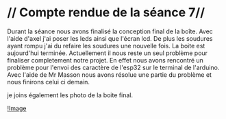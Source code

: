 # // Compte rendue de la séance 7// 

Durant la séance nous avons finalisé la conception final de la boîte. Avec l'aide d'axel j'ai poser les leds ainsi que l'écran
lcd. De plus les soudures ayant rompu j'ai du refaire les soudures une nouvelle fois. La boite est aujourd'hui terminée. Actuellement
il nous reste un seul problème pour finaliser completement notre projet. En effet nous avons rencontré un problème pour l'envoi des
caractère de l'esp32 sur le terminal de l'arduino. Avec l'aide de Mr Masson nous avons résolue une partie du problème et nous finirons celui ci demain.

je joins également les photo de la boite final.

[!Image](https://github.com/ProjetOttoBox/Projet-Arduino/blob/master/Ressources/53160185_154151035505234_5554752826791428096_n.jpg)
